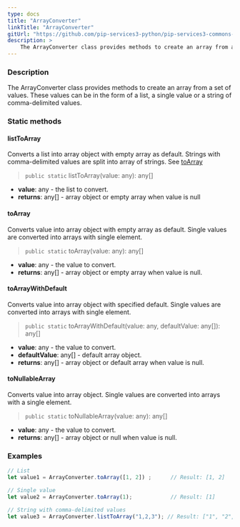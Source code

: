 ```yaml
---
type: docs
title: "ArrayConverter"
linkTitle: "ArrayConverter"
gitUrl: "https://github.com/pip-services3-python/pip-services3-commons-python"
description: > 
    The ArrayConverter class provides methods to create an array from a set of values.
---
```


### Description
The ArrayConverter class provides methods to create an array from a set of values. These values can be in the form of a list,  a single value or a string of comma-delimited values.    

### Static methods

#### listToArray
Converts a list into array object with empty array as default.
Strings with comma-delimited values are split into array of strings.
See [toArray](#toArray)

> `public static` listToArray(value: any): any[]

- **value**: any - the list to convert.
- **returns**: any[] - array object or empty array when value is null


#### toArray
Converts value into array object with empty array as default.
Single values are converted into arrays with single element.

> `public static` toArray(value: any): any[]

- **value**: any - the value to convert.
- **returns**: any[] - array object or empty array when value is null.

#### toArrayWithDefault
Converts value into array object with specified default.
Single values are converted into arrays with single element.

> `public static` toArrayWithDefault(value: any, defaultValue: any[]): any[]

- **value**: any - the value to convert.
- **defaultValue**: any[] - default array object.
- **returns**: any[] - array object or default array when value is null.

#### toNullableArray
Converts value into array object.
Single values are converted into arrays with a single element.

> `public static` toNullableArray(value: any): any[]

- **value**: any - the value to convert.
- **returns**: any[] - array object or null when value is null.

### Examples

```typescript
// List
let value1 = ArrayConverter.toArray([1, 2]) ;      // Result: [1, 2]

// Single value
let value2 = ArrayConverter.toArray(1);            // Result: [1]

// String with comma-delimited values
let value3 = ArrayConverter.listToArray("1,2,3"); // Result: ["1", "2", "3"]

```
